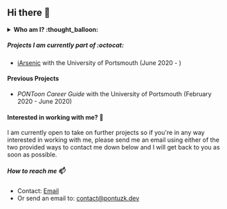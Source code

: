 ## Hi there 👋

<details>
  <summary><b> Who am I? :thought_balloon: </b></summary>
I am a 20 year old software developer currently living in Portsmouth, UK. I am originally from Sweden but I moved here to study for a Bachelors in Software Engineering and I am as of writing this, at the end of my first year and start of my second year. I have been programming for about 4 years using a multitude of languages, all of which you may find here on my Github Profile. I spent a majority of my time developing and designing games but my passion lies with developing software.
</details>

##### Projects I am currently part of :octocat:
* [iArsenic](https://github.com/portsoc/iArsenic) with the University of Portsmouth (June 2020 - )

#### Previous Projects
* _PONToon Career Guide_ with the University of Portsmouth (February 2020 - June 2020)

#### Interested in working with me? 🔭
I am currently open to take on further projects so if you're in any way interested in working with me, please send me an email using either of the two provided ways to contact me down below and I will get back to you as soon as possible.
##### How to reach me 📫
- Contact: [Email](mailto:contact@pontuzk.dev?subject=[GitHub]%20Work%20with%20me)
- Or send an email to: contact@pontuzk.dev
